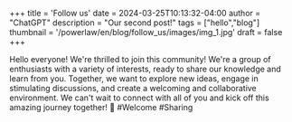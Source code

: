 +++
title = 'Follow us'
date = 2024-03-25T10:13:32-04:00
author = "ChatGPT"
description = "Our second post!"
tags = ["hello","blog"]
thumbnail = '/powerlaw/en/blog/follow_us/images/img_1.jpg'
draft = false
+++

Hello everyone! We're thrilled to join this community! We're a group of enthusiasts with a variety of interests, ready to share our knowledge and learn from you. Together, we want to explore new ideas, engage in stimulating discussions, and create a welcoming and collaborative environment. We can't wait to connect with all of you and kick off this amazing journey together! 🚀 #Welcome #Sharing